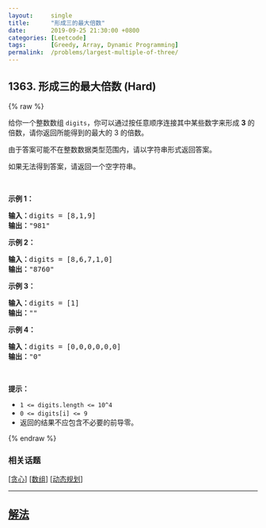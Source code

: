 ```yaml
---
layout:     single
title:      "形成三的最大倍数"
date:       2019-09-25 21:30:00 +0800
categories: [Leetcode]
tags:       [Greedy, Array, Dynamic Programming]
permalink:  /problems/largest-multiple-of-three/
---
```


## 1363. 形成三的最大倍数 (Hard)

{% raw %}

<p>给你一个整数数组&nbsp;<code>digits</code>，你可以通过按任意顺序连接其中某些数字来形成 <strong>3</strong> 的倍数，请你返回所能得到的最大的 3 的倍数。</p>

<p>由于答案可能不在整数数据类型范围内，请以字符串形式返回答案。</p>

<p>如果无法得到答案，请返回一个空字符串。</p>

<p>&nbsp;</p>

<p><strong>示例 1：</strong></p>

<pre><strong>输入：</strong>digits = [8,1,9]
<strong>输出：</strong>&quot;981&quot;
</pre>

<p><strong>示例 2：</strong></p>

<pre><strong>输入：</strong>digits = [8,6,7,1,0]
<strong>输出：</strong>&quot;8760&quot;
</pre>

<p><strong>示例 3：</strong></p>

<pre><strong>输入：</strong>digits = [1]
<strong>输出：</strong>&quot;&quot;
</pre>

<p><strong>示例 4：</strong></p>

<pre><strong>输入：</strong>digits = [0,0,0,0,0,0]
<strong>输出：</strong>&quot;0&quot;
</pre>

<p>&nbsp;</p>

<p><strong>提示：</strong></p>

<ul>
	<li><code>1 &lt;= digits.length &lt;= 10^4</code></li>
	<li><code>0 &lt;= digits[i] &lt;= 9</code></li>
	<li>返回的结果不应包含不必要的前导零。</li>
</ul>

{% endraw %}

### 相关话题
  [[贪心](https://github.com/awesee/leetcode/tree/master/tag/greedy/README.md)]
  [[数组](https://github.com/awesee/leetcode/tree/master/tag/array/README.md)]
  [[动态规划](https://github.com/awesee/leetcode/tree/master/tag/dynamic-programming/README.md)]

---

## [解法](https://github.com/awesee/leetcode/tree/master/problems/largest-multiple-of-three)
